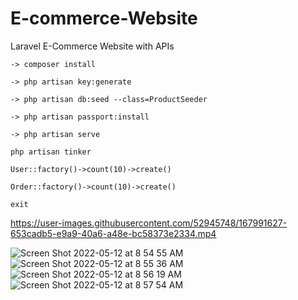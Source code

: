 # E-commerce-Website
Laravel E-Commerce Website with APIs

```
-> composer install

-> php artisan key:generate 

-> php artisan db:seed --class=ProductSeeder

-> php artisan passport:install

-> php artisan serve

```
```
php artisan tinker

User::factory()->count(10)->create()

Order::factory()->count(10)->create()

exit

```



https://user-images.githubusercontent.com/52945748/167991627-653cadb5-e9a9-40a6-a48e-bc58373e2334.mp4




![Screen Shot 2022-05-12 at 8 54 55 AM](https://user-images.githubusercontent.com/52945748/167991125-c4463603-b3c8-42c2-9446-3cf1ab229a0a.png)
![Screen Shot 2022-05-12 at 8 55 36 AM](https://user-images.githubusercontent.com/52945748/167991133-01c2b13d-f48f-4696-9fc7-e77a107dea8d.png)
![Screen Shot 2022-05-12 at 8 56 19 AM](https://user-images.githubusercontent.com/52945748/167991139-e537044e-7b65-4be2-b53a-1e298036763b.png)
![Screen Shot 2022-05-12 at 8 57 54 AM](https://user-images.githubusercontent.com/52945748/167991170-ed7729f9-03a8-4f89-8e91-a9052b8e287e.png)
